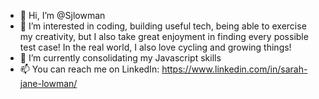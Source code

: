 - 👋 Hi, I’m @Sjlowman
- 👀 I’m interested in coding, building useful tech, being able to exercise my creativity, but I also take great enjoyment in finding every possible test case! In the real world, I also love cycling and growing things!
- 🌱 I’m currently consolidating my Javascript skills
- 📫 You can reach me on LinkedIn: https://www.linkedin.com/in/sarah-jane-lowman/

<!---
I've got a lot of experience in business analysis and project management that add value to my development work
--->
